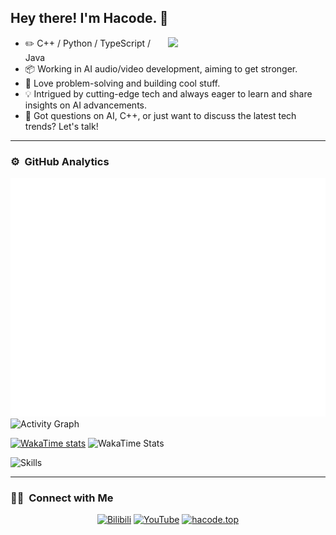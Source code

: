 ## Hey there! I'm Hacode. 👋





<picture>
    <source media="(prefers-color-scheme: dark)" srcset="https://github-readme-stats-eight-theta.vercel.app/api?username=xiaohajiayou&show_icons=true&theme=dark&include_all_commits=true&count_private=true">
    <img align="right" width="50%" src="https://github-readme-stats-eight-theta.vercel.app/api?username=xiaohajiayou&show_icons=true&theme=dark&include_all_commits=true&count_private=true">
</picture>

-   :pencil2:  C++ / Python / TypeScript / Java
-   :package: Working in AI audio/video development, aiming to get stronger. 
-   :seedling: Love problem-solving and building cool stuff. 
-   :bulb: Intrigued by cutting-edge tech and always eager to learn and share insights on AI advancements.
-   :speech_balloon: Got questions on AI, C++, or just want to discuss the latest tech trends? Let's talk!

---








<h3> ⚙️  GitHub Analytics</h3>

![Metrics](/github-metrics.svg)
![Activity Graph](https://github-readme-activity-graph.vercel.app/graph?username=xiaohajiayou&show_icons=true&theme=github-compact&locale=ja&title_color=990099&icon_color=F7CE45&text_color=D17277&hide_border=true)


[![WakaTime stats](https://github-readme-stats.vercel.app/api/wakatime?username=xiaohajiayou)](https://github.com/anuraghazra/github-readme-stats)
![WakaTime Stats](https://github-readme-stats-flame-pi-70.vercel.app/api/wakatime?username=xiaohajiayou&theme=transparent&hide_border=true&layout=compact&langs_count=114514&locale=ja&title_color=990099&text_color=D17277)

![Skills](https://skillicons.dev/icons?i=c,cpp,py,ts,cmake,tensorflow,pytorch,git,github,linux,md&theme=light)

---
### 🤝🏻 &nbsp;Connect with Me


<div align="center">

  [![Bilibili](https://img.shields.io/badge/Bilibili-00A1D6?style=flat&logo=bilibili&logoColor=white)](https://space.bilibili.com/1565231612?spm_id_from=333.1387.0.0)
  [![YouTube](https://img.shields.io/badge/YouTube-FF0000?style=flat&logo=youtube&logoColor=white)](https://www.youtube.com/@Hacode-x2c)
  [![hacode.top](https://img.shields.io/badge/hacode.top-007BFF?style=flat&logo=hexo&logoColor=white)](http://hacode.top/)

</div>
